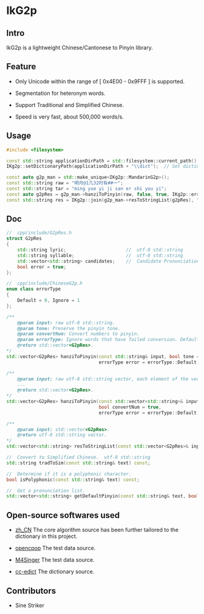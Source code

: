 # IkG2p

## Intro

IkG2p is a lightweight Chinese/Cantonese to Pinyin library.

## Feature

+ Only Unicode within the range of  [ 0x4E00 - 0x9FFF ]  is supported.

+ Segmentation for heteronym words.

+ Support Traditional and Simplified Chinese.

+ Speed is very fast, about 500,000 words/s.

## Usage

```c++
#include <filesystem>

const std::string applicationDirPath = std::filesystem::current_path().string();
IKg2p::setDictionaryPath(applicationDirPath + "\\dict");  // Set dictionary path.

const auto g2p_man = std::make_unique<IKg2p::MandarinG2p>();
const std::string raw = "明月@1几32时有##一";
const std::string tar = "ming yue yi ji san er shi you yi";
const auto g2pRes = g2p_man->hanziToPinyin(raw, false, true, IKg2p::errorType::Ignore);
const std::string res = IKg2p::join(g2p_man->resToStringList(g2pRes), " ");
```

##  Doc

```c++
//  cpp/include/G2pRes.h
struct G2pRes
{
    std::string lyric;                      //  utf-8 std::string
    std::string syllable;                   //  utf-8 std::string
    std::vector<std::string> candidates;    //  Candidate Pronunciation of Polyphonic Characters.
    bool error = true;
};

//  cpp/include/ChineseG2p.h
enum class errorType
{
    Default = 0, Ignore = 1
};

/**
    @param input: raw utf-8 std::string.
    @param tone: Preserve the pinyin tone.
    @param convertNum: Convert numbers to pinyin.
    @param errorType: Ignore words that have failed conversion. Default: Keep content.
    @return std::vector<G2pRes>.
*/
std::vector<G2pRes> hanziToPinyin(const std::string& input, bool tone = true, bool convertNum = true,
                                  errorType error = errorType::Default) const;

/**
    @param input: raw utf-8 std::string vector, each element of the vector is a character.
    ...
    @return std::vector<G2pRes>.
*/
std::vector<G2pRes> hanziToPinyin(const std::vector<std::string>& input, bool tone = true,
                                  bool convertNum = true,
                                  errorType error = errorType::Default) const;

/**
    @param input: std::vector<G2pRes>.
    @return utf-8 std::string vector.
*/
std::vector<std::string> resToStringList(const std::vector<G2pRes>& input);

//  Convert to Simplified Chinese.  utf-8 std::string
std::string tradToSim(const std::string& text) const;

//  Determine if it is a polyphonic character.
bool isPolyphonic(const std::string& text) const;

//  Get a pronunciation list.
std::vector<std::string> getDefaultPinyin(const std::string& text, bool tone = true) const;
```

## Open-source softwares used
+ [zh_CN](https://github.com/ZiQiangWang/zh_CN) 
  The core algorithm source has been further tailored to the dictionary in this project.

+ [opencpop](http://wenet.org.cn/opencpop/) 
  The test data source.

+ [M4Singer](https://github.com/M4Singer/M4Singer)
  The test data source.

+ [cc-edict](https://cc-cedict.org/wiki/) 
  The dictionary source.

## Contributors

+ Sine Striker
